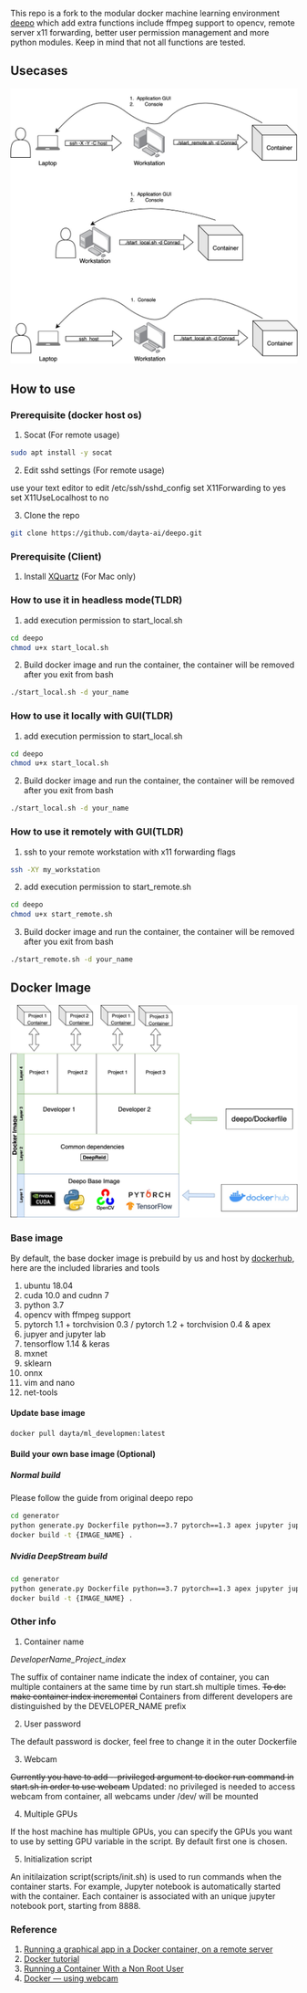 This repo is a fork to the modular docker machine learning environment [deepo](https://github.com/ufoym/deepo) which add extra functions include ffmpeg support to opencv, remote server x11 forwarding, better user permission management and more python modules. Keep in mind that not all functions are tested.

## Usecases
![Usecases](https://raw.githubusercontent.com/dayta-ai/deepo/master/images/usecases.jpg)


## How to use

### Prerequisite (docker host os)
1. Socat (For remote usage)
```bash
sudo apt install -y socat
```
2. Edit sshd settings (For remote usage)

use your text editor to edit /etc/ssh/sshd_config
set X11Forwarding to yes
set X11UseLocalhost to no

3. Clone the repo
```bash
git clone https://github.com/dayta-ai/deepo.git
```

### Prerequisite (Client)

1. Install [XQuartz](https://www.xquartz.org/) (For Mac only)

### How to use it in headless mode(TLDR)
1. add execution permission to start_local.sh
```bash
cd deepo
chmod u+x start_local.sh
```
2. Build docker image and run the container, the container will be removed after you exit from bash
```bash
./start_local.sh -d your_name
```

### How to use it locally with GUI(TLDR)
1. add execution permission to start_local.sh
```bash
cd deepo
chmod u+x start_local.sh
```
2. Build docker image and run the container, the container will be removed after you exit from bash
```bash
./start_local.sh -d your_name
```
### How to use it remotely with GUI(TLDR)
1. ssh to your remote workstation with x11 forwarding flags
```bash
ssh -XY my_workstation
```
2. add execution permission to start_remote.sh
```bash
cd deepo
chmod u+x start_remote.sh
```
3. Build docker image and run the container, the container will be removed after you exit from bash
```bash
./start_remote.sh -d your_name
```

## Docker Image
![Docker Image Layer](https://raw.githubusercontent.com/dayta-ai/deepo/master/images/layers.jpg)

### Base image
By default, the base docker image is prebuild by us and host by [dockerhub](https://hub.docker.com/r/dayta/ml_development), here are the included libraries and tools
1. ubuntu 18.04
2. cuda 10.0 and cudnn 7
3. python 3.7
4. opencv with ffmpeg support
5. pytorch 1.1 + torchvision 0.3 / pytorch 1.2 + torchvision 0.4  & apex
6. jupyer and jupyter lab
7. tensorflow 1.14 & keras
8. mxnet
9. sklearn
10. onnx
11. vim and nano
12. net-tools

#### Update base image
```bash
docker pull dayta/ml_developmen:latest
```

#### Build your own base image (Optional)
##### Normal build
Please follow the guide from original deepo repo
```bash
cd generator
python generate.py Dockerfile python==3.7 pytorch==1.3 apex jupyter jupyterlab tensorflow==1.14 keras onnx opencv sklearn pylint mxnet --ubuntu-ver 18.04 --cuda-ver 10.1 --cudnn-ver 7
docker build -t {IMAGE_NAME} .
```

##### Nvidia DeepStream build
```bash
cd generator
python generate.py Dockerfile python==3.7 pytorch==1.3 apex jupyter jupyterlab tensorflow==1.14 keras onnx opencv sklearn pylint mxnet --deepstream
docker build -t {IMAGE_NAME} .
```


### Other info
1. Container name

*DeveloperName_Project_index*

The suffix of container name indicate the index of container, you can multiple containers at the same time by run start.sh multiple times. ~~To do: make container index incremental~~ Containers from different developers are distinguished by the DEVELOPER_NAME prefix

2. User password

The default password is docker, feel free to change it in the outer Dockerfile

3. Webcam

~~Currently you have to add --privileged argument to docker run command in start.sh in order to use webcam~~
Updated: no privileged is needed to access webcam from container, all webcams under /dev/ will be mounted

4. Multiple GPUs

If the host machine has multiple GPUs, you can specify the GPUs you want to use by setting GPU variable in the script. By default first one is chosen.

5. Initialization script

An initilaization script(scripts/init.sh) is used to run commands when the container starts. For example, Jupyter notebook is automatically started with the container. Each container is associated with an unique jupyter notebook port, starting from 8888.


### Reference
1. [Running a graphical app in a Docker container, on a remote server](https://blog.yadutaf.fr/2017/09/10/running-a-graphical-app-in-a-docker-container-on-a-remote-server/)
2. [Docker tutorial](https://github.com/dayta-ai/Resource/tree/master/docker/tutorial)
3. [Running a Container With a Non Root User](https://medium.com/better-programming/running-a-container-with-a-non-root-user-e35830d1f42a)
4. [Docker — using webcam](https://medium.com/@zwinny/docker-using-webcam-9fafb26cf1e6)


